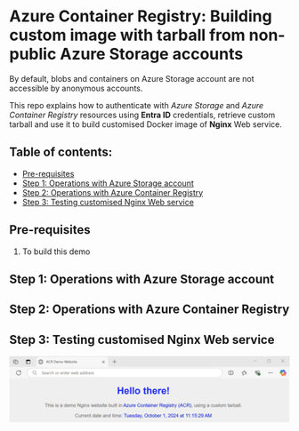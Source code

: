 # Azure Container Registry: Building custom image with tarball from non-public Azure Storage accounts
By default, blobs and containers on Azure Storage account are not accessible by anonymous accounts.

This repo explains how to authenticate with _Azure Storage_ and _Azure Container Registry_ resources using **Entra ID** credentials, retrieve custom tarball and use it to build customised Docker image of **Nginx** Web service.

## Table of contents:
- [Pre-requisites](https://github.com/LazaUK/ACR-ProtectedStorage-CLI#pre-requisites)
- [Step 1: Operations with Azure Storage account](https://github.com/LazaUK/ACR-ProtectedStorage-CLI#step-1-operations-with-azure-storage-account)
- [Step 2: Operations with Azure Container Registry](https://github.com/LazaUK/ACR-ProtectedStorage-CLI#step-2-operations-with-azure-container-registry)
- [Step 3: Testing customised Nginx Web service]()

## Pre-requisites
1. To build this demo

## Step 1: Operations with Azure Storage account

## Step 2: Operations with Azure Container Registry

## Step 3: Testing customised Nginx Web service

![Nginx_site](images/ACR_Tarball.gif)
